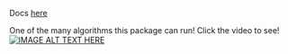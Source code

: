 Docs [here](https://github.com/jfuruness/lib_ddos_simulator/wiki)

One of the many algorithms this package can run! Click the video to see!
[![IMAGE ALT TEXT HERE](https://img.youtube.com/vi/J0TexyxPCog/0.jpg)](https://www.youtube.com/watch?v=J0TexyxPCog)
